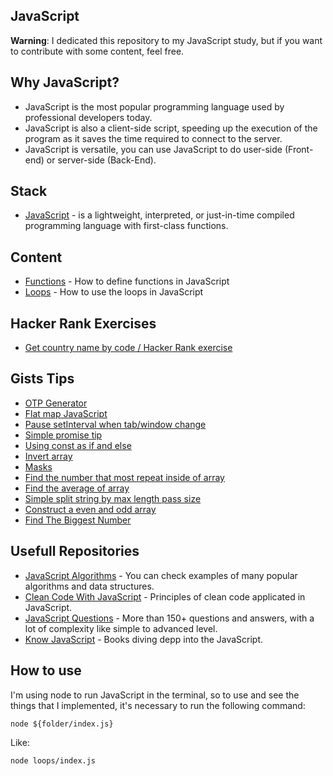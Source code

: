 ## JavaScript

**Warning**: I dedicated this repository to my JavaScript study, but if you want to contribute with some content, feel free.

## Why JavaScript?

- JavaScript is the most popular programming language used by professional developers today.
- JavaScript is also a client-side script, speeding up the execution of the program as it saves the time required to connect to the server.
- JavaScript is versatile, you can use JavaScript to do user-side (Front-end) or server-side (Back-End).

## Stack

- [JavaScript](https://developer.mozilla.org/docs/Web/JavaScript) - is a lightweight, interpreted, or just-in-time compiled programming language with first-class functions.

## Content

- [Functions](https://github.com/PedroGaletti/javascript/tree/main/functions/index.js) - How to define functions in JavaScript
- [Loops](https://github.com/PedroGaletti/javascript/tree/main/loops/index.js) - How to use the loops in JavaScript

## Hacker Rank Exercises

- [Get country name by code / Hacker Rank exercise](https://gist.github.com/PedroGaletti/3391f8139a77d98237a0faff466bf0a5)

## Gists Tips

- [OTP Generator](https://gist.github.com/PedroGaletti/2b565e0545e4cc5588721dec79f34dd6)
- [Flat map JavaScript](https://gist.github.com/PedroGaletti/3f21e4ea2c63d312644d0b2b44ad4abc)
- [Pause setInterval when tab/window change](https://gist.github.com/PedroGaletti/825fa3e67a578f8128a54ae1984008b2)
- [Simple promise tip](https://gist.github.com/PedroGaletti/289e7da5193d665d5511d5101ff6a26c)
- [Using const as if and else](https://gist.github.com/PedroGaletti/3f081a2046a0df91ecfe49f8b07d17a8)
- [Invert array](https://gist.github.com/PedroGaletti/a988a84354bfd046bf00bd6598ccf7e5)
- [Masks](https://gist.github.com/PedroGaletti/94e4e7587672698f9d00b9b9f87b179c)
- [Find the number that most repeat inside of array](https://gist.github.com/PedroGaletti/3c2345183a18766335cbdef59eb12b3b)
- [Find the average of array](https://gist.github.com/PedroGaletti/f2fe9a8ff2005e1cafe607d2e3f00b9c)
- [Simple split string by max length pass size](https://gist.github.com/PedroGaletti/6e99f453c9d53debd08673eae193445c)
- [Construct a even and odd array](https://gist.github.com/PedroGaletti/f88c3cfa8deac2fb76be4aeb4c795cf0)
- [Find The Biggest Number](https://gist.github.com/PedroGaletti/c1a14b096a5673e7220425b83cef0ba2)

## Usefull Repositories

- [JavaScript Algorithms](https://github.com/trekhleb/javascript-algorithms) - You can check examples of many popular algorithms and data structures.
- [Clean Code With JavaScript](https://github.com/ryanmcdermott/clean-code-javascript) - Principles of clean code applicated in JavaScript.
- [JavaScript Questions](https://github.com/lydiahallie/javascript-questions) - More than 150+ questions and answers, with a lot of complexity like simple to advanced level.
- [Know JavaScript](https://github.com/getify/You-Dont-Know-JS) - Books diving depp into the JavaScript.

## How to use

I'm using node to run JavaScript in the terminal, so to use and see the things that I implemented, it's necessary to run the following command:

```
node ${folder/index.js}
```

Like:

```
node loops/index.js
```
